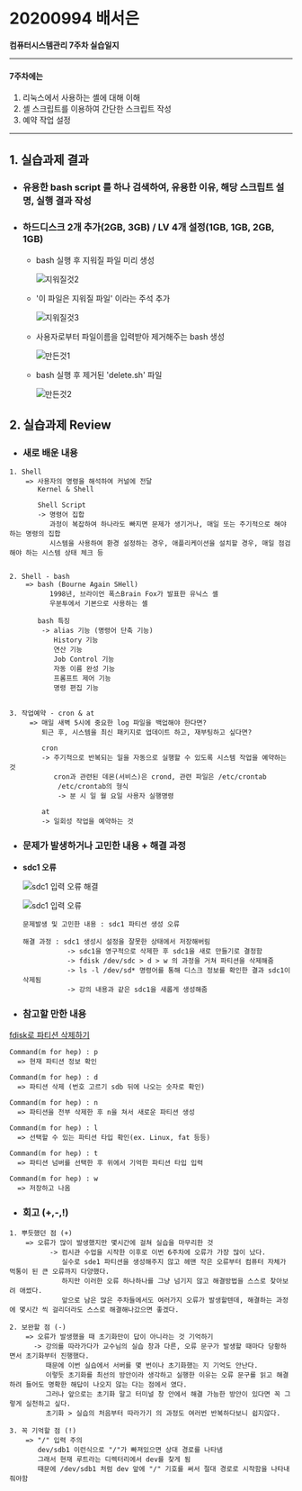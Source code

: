 # 20200994 배서은
**컴퓨터시스템관리 7주차 실습일지**

---
#### 7주차에는 
1. 리눅스에서 사용하는 셸에 대해 이해
2. 셸 스크립트를 이용하여 간단한 스크립트 작성
3. 예약 작업 설정
---

## 1. 실습과제 결과

* ### **유용한 bash script 를 하나 검색하여, 유용한 이유, 해당 스크립트 설명, 실행 결과 작성**
  
* ### **하드디스크 2개 추가(2GB, 3GB) / LV 4개 설정(1GB, 1GB, 2GB, 1GB)** <br>

  - bash 실행 후 지워질 파일 미리 생성

    ![지워질것2](https://user-images.githubusercontent.com/77660379/114817152-74ace100-9df4-11eb-9a66-28ed00b528aa.JPG)

  - '이 파일은 지워질 파일' 이라는 주석 추가

    ![지워질것3](https://user-images.githubusercontent.com/77660379/114817198-8b533800-9df4-11eb-8670-c3d36267ea3c.JPG)
    
  - 사용자로부터 파일이름을 입력받아 제거해주는 bash 생성

    ![만든것1](https://user-images.githubusercontent.com/77660379/114817223-95753680-9df4-11eb-8a5b-a1e94608f33b.JPG)

  - bash 실행 후 제거된 'delete.sh' 파일

    ![만든것2](https://user-images.githubusercontent.com/77660379/114817293-af167e00-9df4-11eb-8747-f5e5deb60baa.JPG)

## 2. 실습과제 Review

* ### **새로 배운 내용**
```
1. Shell
    => 사용자의 명령을 해석하여 커널에 전달
       Kernel & Shell

       Shell Script
       -> 명령어 집합
          과정이 복잡하여 하나라도 빠지면 문제가 생기거나, 매일 또는 주기적으로 해야 하는 명령의 집합
          시스템을 사용하여 환경 설정하는 경우, 애플리케이션을 설치할 경우, 매일 점검해야 하는 시스템 상태 체크 등


2. Shell - bash
    => bash (Bourne Again SHell)
          1998년, 브라이언 폭스Brain Fox가 발표한 유닉스 셸
          우분투에서 기본으로 사용하는 셸

       bash 특징
        -> alias 기능 (명령어 단축 기능)
           History 기능
           연산 기능
           Job Control 기능
           자동 이름 완성 기능
           프롬프트 제어 기능
           명령 편집 기능


3. 작업예약 - cron & at
     => 매일 새벽 5시에 중요한 log 파일을 백업해야 한다면?
        퇴근 후, 시스템을 최신 패키지로 업데이트 하고, 재부팅하고 싶다면?

        cron
        -> 주기적으로 반복되는 일을 자동으로 실행할 수 있도록 시스템 작업을 예약하는 것
           cron과 관련된 데몬(서비스)은 crond, 관련 파일은 /etc/crontab
            /etc/crontab의 형식
            -> 분 시 일 월 요일 사용자 실행명령

        at
        -> 일회성 작업을 예약하는 것
```

* ### **문제가 발생하거나 고민한 내용 + 해결 과정**

- **sdc1 오류**

    ![sdc1 입력 오류 해결](https://user-images.githubusercontent.com/77660379/113742174-4c125080-973d-11eb-9889-12e0102fbbb2.JPG)

    ![sdc1 입력 오류](https://user-images.githubusercontent.com/77660379/113741813-fb9af300-973c-11eb-8c11-dabf22d6c928.JPG)

    ```
    문제발생 및 고민한 내용 : sdc1 파티션 생성 오류

    해결 과정 : sdc1 생성시 설정을 잘못한 상태에서 저장해버림
               -> sdc1을 영구적으로 삭제한 후 sdc1을 새로 만들기로 결정함
               -> fdisk /dev/sdc > d > w 의 과정을 거쳐 파티션을 삭제해줌
               -> ls -l /dev/sd* 명령어를 통해 디스크 정보를 확인한 결과 sdc1이 삭제됨
               -> 강의 내용과 같은 sdc1을 새롭게 생성해줌
    ````

* ### **참고할 만한 내용**

[fdisk로 파티션 삭제하기](http://www.lionheart.pe.kr/index.php?mid=board_uFoa63&order_type=desc&page=3&document_srl=2113&sort_index=title)
```
Command(m for hep) : p
  => 현재 파티션 정보 확인

Command(m for hep) : d
  => 파티션 삭제 (번호 고르기 sdb 뒤에 나오는 숫자로 확인)

Command(m for hep) : n
  => 파티션을 전부 삭제한 후 n을 쳐서 새로운 파티션 생성

Command(m for hep) : l
  => 선택할 수 있는 파티션 타입 확인(ex. Linux, fat 등등)

Command(m for hep) : t
  => 파티션 넘버를 선택한 후 위에서 기억한 파티션 타입 입력

Command(m for hep) : w
  => 저장하고 나옴
```

* ### **회고 (+,-,!)**
```
1. 뿌듯했던 점 (+)
    => 오류가 많이 발생했지만 몇시간에 걸쳐 실습을 마무리한 것
          -> 컴시관 수업을 시작한 이후로 이번 6주차에 오류가 가장 많이 났다.
             실수로 sde1 파티션을 생성해주지 않고 헤맨 작은 오류부터 컴퓨터 자체가 먹통이 된 큰 오류까지 다양했다. 
             하지만 이러한 오류 하나하나를 그냥 넘기지 않고 해결방법을 스스로 찾아보려 애썼다.
             앞으로 남은 많은 주차들에서도 여러가지 오류가 발생할텐데, 해결하는 과정에 몇시간 씩 걸리더라도 스스로 해결해나갔으면 좋겠다. 

2. 보완할 점 (-)
    => 오류가 발생했을 때 초기화만이 답이 아니라는 것 기억하기
      -> 강의를 따라가다가 교수님의 실습 창과 다른, 오류 문구가 발생할 때마다 당황하면서 초기화부터 진행했다.
         때문에 이번 실습에서 서버를 몇 번이나 초기화했는 지 기억도 안난다.
         이렇듯 초기화를 최선의 방안이라 생각하고 실행한 이유는 오류 문구를 읽고 해결하려 들어도 명확한 해답이 나오지 않는 다는 점에서 였다.
         그러나 앞으로는 초기화 말고 터미널 창 안에서 해결 가능한 방안이 있다면 꼭 그렇게 실천하고 싶다.
         초기화 > 실습의 처음부터 따라가기 의 과정도 여러번 반복하다보니 쉽지않다.

3. 꼭 기억할 점 (!) 
    => "/" 입력 주의
       dev/sdb1 이런식으로 "/"가 빠져있으면 상대 경로를 나타냄
       그래서 현재 루트라는 디렉터리에서 dev를 찾게 됨
       때문에 /dev/sdb1 처럼 dev 앞에 "/" 기호를 써서 절대 경로로 시작함을 나타내줘야함